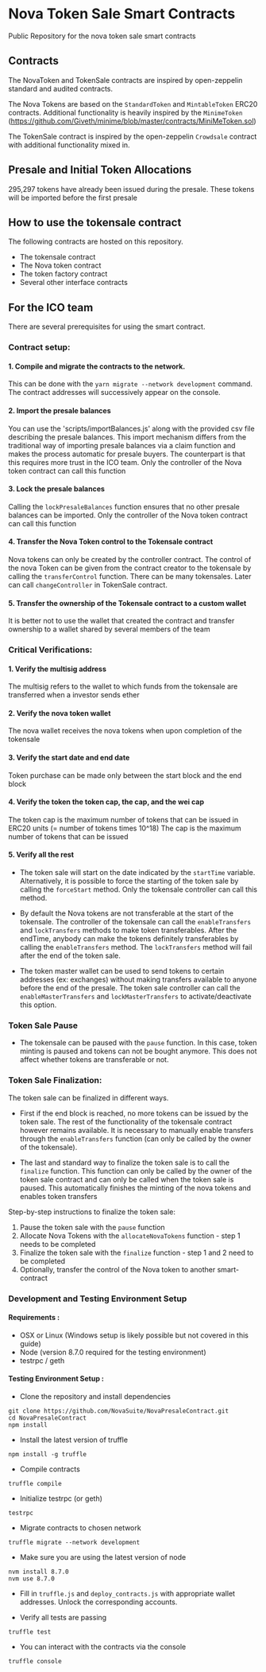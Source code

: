 # Nova Token Sale Smart Contracts

Public Repository for the nova token sale smart contracts

## Contracts

The NovaToken and TokenSale contracts are inspired by open-zeppelin standard and audited contracts.

The Nova Tokens are based on the `StandardToken` and `MintableToken` ERC20 contracts. Additional functionality is heavily inspired by the `MinimeToken` (https://github.com/Giveth/minime/blob/master/contracts/MiniMeToken.sol)

The TokenSale contract is inspired by the open-zeppelin `Crowdsale` contract with additional functionality mixed in.

## Presale and Initial Token Allocations

295,297 tokens have already been issued during the presale. These tokens will be imported before the first presale

## How to use the tokensale contract

The following contracts are hosted on this repository.

- The tokensale contract
- The Nova token contract
- The token factory contract
- Several other interface contracts

## For the ICO team

There are several prerequisites for using the smart contract.

### Contract setup:

#### 1. Compile and migrate the contracts to the network.

This can be done with the `yarn migrate --network development` command. The contract addresses will successively appear
on the console.

#### 2. Import the presale balances

You can use the 'scripts/importBalances.js' along with the provided csv file describing the presale balances.
This import mechanism differs from the traditional way of importing presale balances via a claim function and makes the process
automatic for presale buyers. The counterpart is that this requires more trust in the ICO team.
Only the controller of the Nova token contract can call this function

#### 3. Lock the presale balances

Calling the `lockPresaleBalances` function ensures that no other presale balances can be imported.
Only the controller of the Nova token contract can call this function

#### 4. Transfer the Nova Token control to the Tokensale contract

Nova tokens can only be created by the controller contract. The control of the nova Token can be given
from the contract creator to the tokensale by calling the `transferControl` function.
There can be many tokensales.
Later can call `changeController` in TokenSale contract.

#### 5. Transfer the ownership of the Tokensale contract to a custom wallet

It is better not to use the wallet that created the contract and transfer ownership to a wallet shared by several members of the team

### Critical Verifications:

#### 1. Verify the multisig address

The multisig refers to the wallet to which funds from the tokensale are transferred when a investor sends ether

#### 2. Verify the nova token wallet

The nova wallet receives the nova tokens when upon completion of the tokensale

#### 3. Verify the start date and end date

Token purchase can be made only between the start block and the end block

#### 4. Verify the token the token cap, the cap, and the wei cap

The token cap is the maximum number of tokens that can be issued in ERC20 units (= number of tokens times 10^18)
The cap is the maximum number of tokens that can be issued

#### 5. Verify all the rest

- The token sale will start on the date indicated by the `startTime` variable. Alternatively, it is possible to force the starting of the token sale by calling the `forceStart` method. Only the tokensale controller can call this method.

- By default the Nova tokens are not transferable at the start of the tokensale. The controller of the tokensale can call the `enableTransfers` and `lockTransfers` methods to make token transferables. After the endTime, anybody can make the tokens definitely transferables by calling the `enableTransfers` method. The `lockTransfers` method will fail after the end of the token sale.

- The token master wallet can be used to send tokens to certain addresses (ex: exchanges) without making transfers available to anyone before the end of the presale. The token sale controller can call the `enableMasterTransfers` and `lockMasterTransfers` to activate/deactivate this option.

### Token Sale Pause

- The tokensale can be paused with the `pause` function. In this case, token minting is paused and tokens can not be bought anymore. This does not affect whether tokens are transferable or not.

### Token Sale Finalization:

The token sale can be finalized in different ways.

- First if the end block is reached, no more tokens can be issued by the token sale. The rest of the functionality of the tokensale contract however remains available. It is necessary to manually enable transfers through the `enableTransfers` function (can only be called by the owner of the tokensale).

* The last and standard way to finalize the token sale is to call the `finalize` function. This function can only be called by the owner of the token sale contract and can only be called when the token sale is paused. This automatically finishes the minting of the nova tokens and enables token transfers

Step-by-step instructions to finalize the token sale:

1. Pause the token sale with the `pause` function
2. Allocate Nova Tokens with the `allocateNovaTokens` function - step 1 needs to be completed
3. Finalize the token sale with the `finalize` function - step 1 and 2 need to be completed
4. Optionally, transfer the control of the Nova token to another smart-contract

### Development and Testing Environment Setup

#### Requirements :

- OSX or Linux (Windows setup is likely possible but not covered in this guide)
- Node (version 8.7.0 required for the testing environment)
- testrpc / geth

#### Testing Environment Setup :

- Clone the repository and install dependencies

```
git clone https://github.com/NovaSuite/NovaPresaleContract.git
cd NovaPresaleContract
npm install
```

- Install the latest version of truffle

```
npm install -g truffle
```

- Compile contracts

```
truffle compile
```

- Initialize testrpc (or geth)

```
testrpc
```

- Migrate contracts to chosen network

```
truffle migrate --network development
```

- Make sure you are using the latest version of node

```
nvm install 8.7.0
nvm use 8.7.0
```

- Fill in `truffle.js` and `deploy_contracts.js` with appropriate wallet addresses. Unlock the corresponding accounts.

- Verify all tests are passing

```
truffle test
```

- You can interact with the contracts via the console

```
truffle console
```
